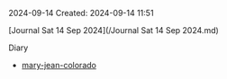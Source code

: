 2024-09-14
Created: 2024-09-14 11:51


[Journal Sat 14 Sep 2024](/Journal Sat 14 Sep 2024.md) 

Diary 
- [mary-jean-colorado](/mary-jean-colorado.md) 

